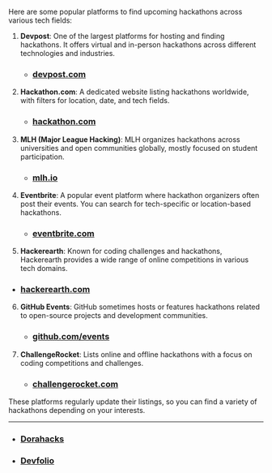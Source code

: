 
Here are some popular platforms to find upcoming hackathons across various tech fields:

1. **Devpost**: One of the largest platforms for hosting and finding hackathons. It offers virtual and in-person hackathons across different technologies and industries.
   - ### [devpost.com](https://devpost.com/)

2. **Hackathon.com**: A dedicated website listing hackathons worldwide, with filters for location, date, and tech fields.
   - ### [hackathon.com](https://www.hackathon.com/)

3. **MLH (Major League Hacking)**: MLH organizes hackathons across universities and open communities globally, mostly focused on student participation.
   - ### [mlh.io](https://mlh.io/)

4. **Eventbrite**: A popular event platform where hackathon organizers often post their events. You can search for tech-specific or location-based hackathons.
   - ### [eventbrite.com](https://www.eventbrite.com/)

5.  **Hackerearth**: Known for coding challenges and hackathons, Hackerearth provides a wide range of online competitions in various tech domains.
   - ### [hackerearth.com](https://www.hackerearth.com/challenges/hackathon/)

6. **GitHub Events**: GitHub sometimes hosts or features hackathons related to open-source projects and development communities.
   - ### [github.com/events](https://github.com/events)

7. **ChallengeRocket**: Lists online and offline hackathons with a focus on coding competitions and challenges.
   - ### [challengerocket.com](https://www.challengerocket.com/)

These platforms regularly update their listings, so you can find a variety of hackathons depending on your interests.

---

- ### [Dorahacks](https://dorahacks.io/) 
- ### [Devfolio](https://devfolio.co/discover) 
